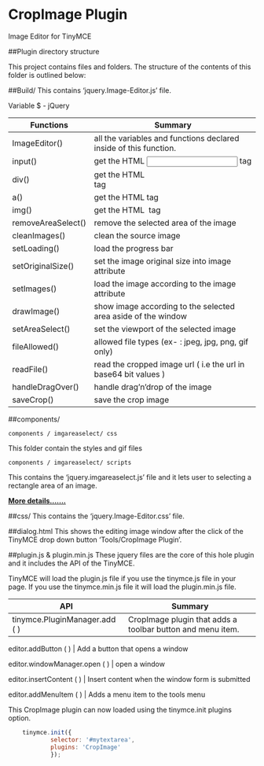# CropImage Plugin
Image Editor for TinyMCE

##Plugin directory structure

This project contains files and folders. The structure of the contents of this folder is outlined below:

##Build/
This contains ‘jquery.Image-Editor.js’ file.

Variable 
$ - jQuery

Functions | Summary
----------|--------
ImageEditor() 	 		| all the variables and functions declared inside of this function.
input()		 		| get the HTML <input/>  tag
div()  			 	| get the HTML <div/>  tag
a()  		 		| get the HTML <a/>  tag
img()  		 		| get the HTML <img/>  tag
removeAreaSelect()  		| remove the selected area of the image
cleanImages()			|clean the source image
setLoading()			|load the progress bar
setOriginalSize()		|set the image original size into image attribute
setImages()			|load the image according to the image attribute
drawImage()			|show image according to the selected area aside of the window
setAreaSelect()			|set the viewport of the selected image
fileAllowed()			|allowed file types (ex- : jpeg, jpg, png, gif only)
readFile()  			|read the cropped image url ( i.e the url in base64 bit values )
handleDragOver() 		|handle drag’n’drop of the image
saveCrop()			|save the crop image

##components/

	components / imgareaselect/ css
This folder contain the styles and gif files

	components / imgareaselect/ scripts
This contains the ‘jquery.imgareaselect.js’ file and it lets user to selecting a rectangle area of an image.

**<a href=" http://www.odyniec.net/projects/imgareaselect/usage.html#api-methods">More details.......</a>**

##css/
This contains the ‘jquery.Image-Editor.css’ file.

##dialog.html
This shows the editing image window after the click of the TinyMCE  drop down button ‘Tools/CropImage Plugin’.

##plugin.js & plugin.min.js
These jquery files  are the core of this hole plugin and it includes the API of the TinyMCE.



TinyMCE will load the plugin.js file if you use the tinymce.js file in your page. If you use the tinymce.min.js file it will load the plugin.min.js file. 

API       | Summary
----------|--------
tinymce.PluginManager.add ( ) 			| CropImage plugin that adds a toolbar button and menu item.

editor.addButton ( ) 				| Add a button that opens a window

editor.windowManager.open ( )			| open a window

editor.insertContent ( )			| Insert content when the window form is submitted

editor.addMenuItem ( )				| Adds a menu item to the tools menu


This CropImage plugin can now loaded using the tinymce.init plugins option.

```javascript
	tinymce.init({
			selector: '#mytextarea',
			plugins: 'CropImage'
			});
```


